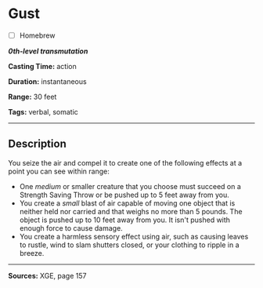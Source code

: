 # Gust

- [ ] Homebrew

***0th-level transmutation***

**Casting Time:** action

**Duration:** instantaneous

**Range:** 30 feet

**Tags:** verbal, somatic

---

## Description
You seize the air and compel it to create one of the following effects at a point you can see within range:
- One *medium* or smaller creature that you choose must succeed on a Strength Saving Throw or be pushed up to 5 feet away from you.
- You create a *small* blast of air capable of moving one object that is neither held nor carried and that weighs no more than 5 pounds.
	The object is pushed up to 10 feet away from you.
	It isn't pushed with enough force to cause damage.
- You create a harmless sensory effect using air, such as causing leaves to rustle, wind to slam shutters closed, or your clothing to ripple in a breeze.

---

**Sources:** XGE, page 157
